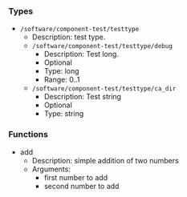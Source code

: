 
### Types

 - `/software/component-test/testtype`
    - Description: test type.
    - `/software/component-test/testtype/debug`
        - Description: Test long.
        - Optional
        - Type: long
        - Range: 0..1
    - `/software/component-test/testtype/ca_dir`
        - Description: Test string
        - Optional
        - Type: string

### Functions

 - add
    - Description: simple addition of two numbers
    - Arguments:
        - first number to add
        - second number to add
